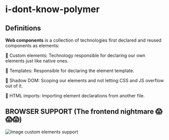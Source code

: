 # i-dont-know-polymer




## Definitions

**Web components** is a collection of technologies first declared and reused components as elements:

🔹 Custom elements: Technology responsible for declaring our own elements just like native ones.

🔹 Templates: Responsible for declaring the element template.

🔹 Shadow DOM: Scoping our elements and not letting CSS and JS overflow out of it.

🔹 HTML imports: Importing element declarations from another file.


## BROWSER SUPPORT (The frontend nightmare 😱😱😱)

![Image custom elements support](https://github.com/Totemika/i-dont-know-polymer/blob/master/img/browser-support.gif?raw=true)






